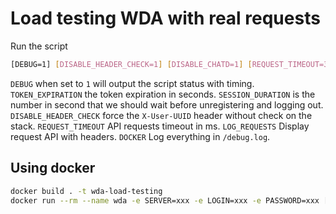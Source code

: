 # Load testing WDA with real requests

Run the script

```sh
[DEBUG=1] [DISABLE_HEADER_CHECK=1] [DISABLE_CHATD=1] [REQUEST_TIMEOUT=300000] [SESSION_DURATION=10] [LOG_REQUESTS=1] [TOKEN_EXPIRATION=300] SERVER=xxx LOGIN=xxx PASSWORD=xxx node index.js
```

`DEBUG` when set to `1` will output the script status with timing.
`TOKEN_EXPIRATION` the token expiration in seconds.
`SESSION_DURATION` is the number in second that we should wait before unregistering and logging out.
`DISABLE_HEADER_CHECK` force the `X-User-UUID` header without check on the stack.
`REQUEST_TIMEOUT` API requests timeout in ms.
`LOG_REQUESTS` Display request API with headers.
`DOCKER` Log everything in `/debug.log`. 

## Using docker

```sh
docker build . -t wda-load-testing
docker run --rm --name wda -e SERVER=xxx -e LOGIN=xxx -e PASSWORD=xxx [-e DOCKER=1] [-e DEBUG=1] [-e DISABLE_CHATD=1]  [-e LOG_REQUESTS=1] [-e REQUEST_TIMEOUT=300000] [-e DISABLE_HEADER_CHECK=1] [-e SESSION_DURATION=10] [-e TOKEN_EXPIRATION=300] -t wda-load-testing
```

